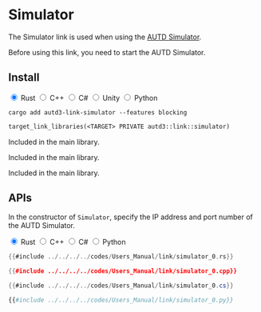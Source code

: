 # Simulator

The Simulator link is used when using the [AUTD Simulator](../Simulator/simulator.md).

Before using this link, you need to start the AUTD Simulator.

## Install

<div class="tabs">
<input id="rust_tab_install" type="radio" class="tab" name="tab_install" checked>
<label class="tab_item" n=5  for="rust_tab_install">Rust</label>
<input id="cpp_tab_install" type="radio" class="tab" name="tab_install">
<label class="tab_item" n=5  for="cpp_tab_install">C++</label>
<input id="cs_tab_install" type="radio" class="tab" name="tab_install">
<label class="tab_item" n=5  for="cs_tab_install">C#</label>
<input id="unity_tab_install" type="radio" class="tab" name="tab_install">
<label class="tab_item" n=5  for="unity_tab_install">Unity</label>
<input id="python_tab_install" type="radio" class="tab" name="tab_install">
<label class="tab_item" n=5  for="python_tab_install">Python</label>

```rust,name=Shell
cargo add autd3-link-simulator --features blocking
```

```cpp,name=CMakeLists.txt
target_link_libraries(<TARGET> PRIVATE autd3::link::simulator)
```

<div class="tab_content" id="cs_code_content">
  <p>
    Included in the main library.
  </p>
</div>

<div class="tab_content" id="unity_code_content">
  <p>
    Included in the main library.
  </p>
</div>

<div class="tab_content" id="python_code_content">
  <p>
    Included in the main library.
  </p>
</div>
</div>

## APIs

In the constructor of `Simulator`, specify the IP address and port number of the AUTD Simulator.

<div class="tabs">
<input id="rust_tab_api" type="radio" class="tab" name="tab_api" checked>
<label class="tab_item" n=4 for="rust_tab_api">Rust</label>
<input id="cpp_tab_api" type="radio" class="tab" name="tab_api">
<label class="tab_item" n=4 for="cpp_tab_api">C++</label>
<input id="cs_tab_api" type="radio" class="tab" name="tab_api">
<label class="tab_item" n=4 for="cs_tab_api">C#</label>
<input id="python_tab_api" type="radio" class="tab" name="tab_api">
<label class="tab_item" n=4 for="python_tab_api">Python</label>

```rust
{{#include ../../../../codes/Users_Manual/link/simulator_0.rs}}
```

```cpp
{{#include ../../../../codes/Users_Manual/link/simulator_0.cpp}}
```

```cs
{{#include ../../../../codes/Users_Manual/link/simulator_0.cs}}
```

```python
{{#include ../../../../codes/Users_Manual/link/simulator_0.py}}
```
</div>
